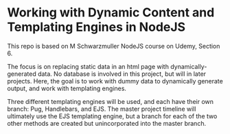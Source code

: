 # Working with Dynamic Content and Templating Engines in NodeJS

This repo is based on M Schwarzmuller NodeJS course on Udemy, Section 6.

The focus is on replacing static data in an html page with dynamically-generated data. No database is involved in this project, but will in later projects. Here, the goal is to work with dummy data to dynamically generate output, and work with templating engines.

Three different templating engines will be used, and each have their own branch: Pug, Handlebars, and EJS. The master project timeline will ultimately use the EJS templating engine, but a branch for each of the two other methods are created but unincorporated into the master branch.